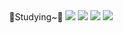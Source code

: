 <div align="center"> 
      📖Studying~📖
      <img src="https://img.shields.io/badge/Python-3776AB?style=flat&logo=Python&logoColor=white"/>
       <img src="https://img.shields.io/badge/Java-007396.svg?&style=for-the-badge&logo=Java&logoColor=white"/>
      <img src="https://img.shields.io/badge/Spring-6DB33F?style=flat&logo=Spring&logoColor=white"/>
      <img src="https://img.shields.io/badge/Spring Boot-6DB33F?style=flat&logo=Spring Boot&logoColor=white"/>
   
   
</div>
